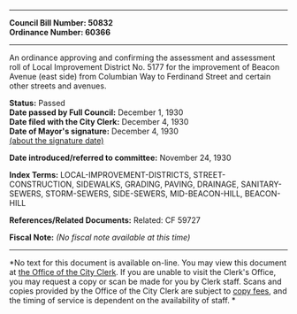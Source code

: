 * * * * *  
  
**Council Bill Number: [](#h0)[](#h2)50832**   
**Ordinance Number: 60366**  
  
* * * * *  
  
An ordinance approving and confirming the assessment and assessment roll of Local Improvement District No. 5177 for the improvement of Beacon Avenue (east side) from Columbian Way to Ferdinand Street and certain other streets and avenues.  
  
**Status:** Passed   
**Date passed by Full Council:** December 1, 1930   
**Date filed with the City Clerk:** December 4, 1930   
**Date of Mayor's signature:** December 4, 1930   
[(about the signature date)](/~public/approvaldate.htm)   
  
  
**Date introduced/referred to committee:** November 24, 1930   
  
**Index Terms:** LOCAL-IMPROVEMENT-DISTRICTS, STREET-CONSTRUCTION, SIDEWALKS, GRADING, PAVING, DRAINAGE, SANITARY-SEWERS, STORM-SEWERS, SIDE-SEWERS, MID-BEACON-HILL, BEACON-HILL  
  
**References/Related Documents:** Related: CF 59727  
  
**Fiscal Note:** *(No fiscal note available at this time)*  
  
* * * * *  
  
*No text for this document is available on-line. You may view this document at [the Office of the City Clerk](http://www.seattle.gov/leg/clerk/contactUs.htm). If you are unable to visit the Clerk's Office, you may request a copy or scan be made for you by Clerk staff. Scans and copies provided by the Office of the City Clerk are subject to [copy fees](http://clerk.seattle.gov/~public/clerkfees.htm), and the timing of service is dependent on the availability of staff. *  
  
  

